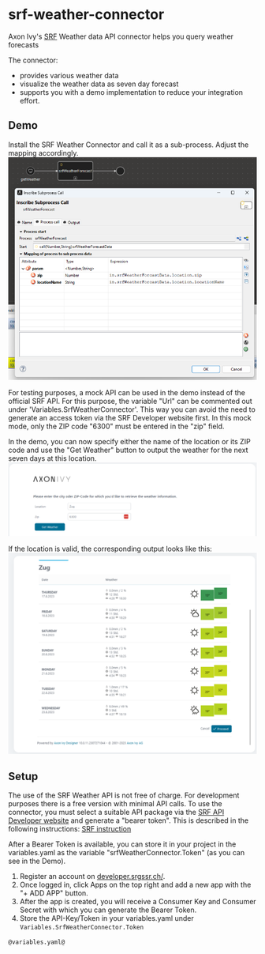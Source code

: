 # srf-weather-connector

Axon Ivy's [SRF](https://developer.srgssr.ch/api-catalog/srf-weather) Weather data API
connector helps you query weather forecasts

The connector:

* provides various weather data
* visualize the weather data as seven day forecast
* supports you with a demo implementation to reduce your integration effort.

## Demo

Install the SRF Weather Connector and call it as a sub-process. Adjust the mapping accordingly.
![set connector as subprocess](images/demo1.png)

For testing purposes, a mock API can be used in the demo instead of the official SRF API. For this purpose, the variable "Url" can be commented out under 'Variables.SrfWeatherConnector'. 
This way you can avoid the need to generate an access token via the SRF Developer website first. In this mock mode, only the ZIP code "6300" must be entered in the "zip" field.

In the demo, you can now specify either the name of the location or its ZIP code and use the "Get Weather" button to output the weather for the next seven days at this location.
![enter data name or zip](images/demo2.png)

If the location is valid, the corresponding output looks like this:
![final output](images/demo3.png)

## Setup

The use of the SRF Weather API is not free of charge. For development purposes there is a free version with minimal API calls.
To use the connector, you must select a suitable API package via the [SRF API Developer website](https://developer.srgssr.ch/api-catalog/srf-weather) and generate a "bearer token". 
This is described in the following instructions: [SRF instruction](https://developer.srgssr.ch/getting-started/easy-description-get-accesstoken)

After a Bearer Token is available, you can store it in your project in the variables.yaml as the variable "srfWeatherConnector.Token" (as you can see in the Demo).
1. Register an account on [developer.srgssr.ch/](https://developer.srgssr.ch/).
2. Once logged in, click Apps on the top right and add a new app with the "+ ADD APP" button.
3. After the app is created, you will receive a Consumer Key and Consumer Secret with which you can generate the Bearer Token.
4. Store the API-Key/Token in your variables.yaml under `Variables.SrfWeatherConnector.Token`

```
@variables.yaml@
```
